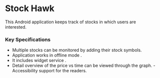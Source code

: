 
# Stock Hawk
This Android application keeps track of stocks in which users are interested.

### Key Specifications
- Multiple stocks can be monitored by adding their stock symbols.
- Application works in offline mode .
- It includes widget service .
- Detail overview of the price vs time can be viewed through the graph.
-Accessibility support for the readers.